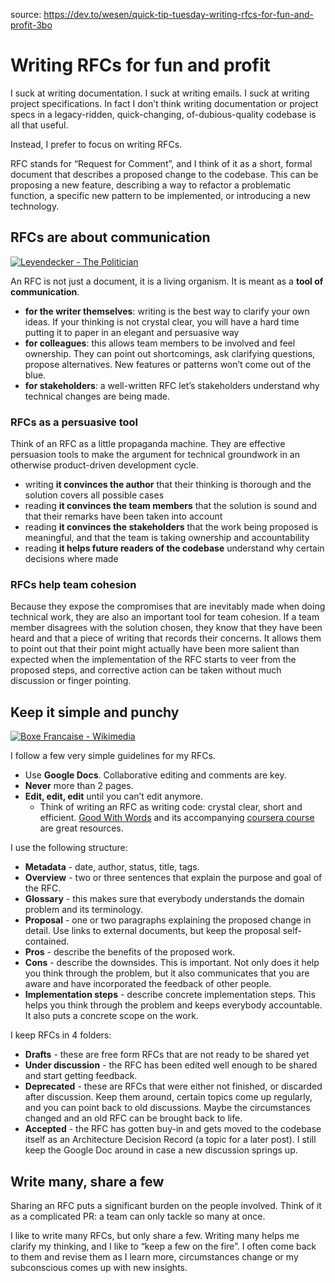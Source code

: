 source: https://dev.to/wesen/quick-tip-tuesday-writing-rfcs-for-fun-and-profit-3bo
# Writing RFCs for fun and profit

I suck at writing documentation. I suck at writing emails. I suck at writing project specifications. In fact I don’t think writing documentation or project specs in a legacy-ridden, quick-changing, of-dubious-quality codebase is all that useful.

Instead, I prefer to focus on writing RFCs.

RFC stands for “Request for Comment”, and I think of it as a short, formal document that describes a proposed change to the codebase. This can be proposing a new feature, describing a way to refactor a problematic function, a specific new pattern to be implemented, or introducing a new technology.

## [](https://dev.to/wesen/quick-tip-tuesday-writing-rfcs-for-fun-and-profit-3bo#rfcs-are-about-communication)RFCs are about communication

[![Leyendecker - The Politician](https://res.cloudinary.com/practicaldev/image/fetch/s--ezodjILx--/c_limit%2Cf_auto%2Cfl_progressive%2Cq_auto%2Cw_880/https://dev-to-uploads.s3.amazonaws.com/uploads/articles/0m6d5wvsd3afnlj4nkkb.jpeg)](https://res.cloudinary.com/practicaldev/image/fetch/s--ezodjILx--/c_limit%2Cf_auto%2Cfl_progressive%2Cq_auto%2Cw_880/https://dev-to-uploads.s3.amazonaws.com/uploads/articles/0m6d5wvsd3afnlj4nkkb.jpeg)

An RFC is not just a document, it is a living organism. It is meant as a **tool of communication**.

-   **for the writer themselves**: writing is the best way to clarify your own ideas. If your thinking is not crystal clear, you will have a hard time putting it to paper in an elegant and persuasive way
-   **for colleagues**: this allows team members to be involved and feel ownership. They can point out shortcomings, ask clarifying questions, propose alternatives. New features or patterns won’t come out of the blue.
-   **for stakeholders**: a well-written RFC let’s stakeholders understand why technical changes are being made.

### [](https://dev.to/wesen/quick-tip-tuesday-writing-rfcs-for-fun-and-profit-3bo#rfcs-as-a-persuasive-tool)RFCs as a persuasive tool

Think of an RFC as a little propaganda machine. They are effective persuasion tools to make the argument for technical groundwork in an otherwise product-driven development cycle.

-   writing **it convinces the author** that their thinking is thorough and the solution covers all possible cases
-   reading **it convinces the team members** that the solution is sound and that their remarks have been taken into account
-   reading **it convinces the stakeholders** that the work being proposed is meaningful, and that the team is taking ownership and accountability
-   reading **it helps future readers of the codebase** understand why certain decisions where made

### [](https://dev.to/wesen/quick-tip-tuesday-writing-rfcs-for-fun-and-profit-3bo#rfcs-help-team-cohesion)RFCs help team cohesion

Because they expose the compromises that are inevitably made when doing technical work, they are also an important tool for team cohesion. If a team member disagrees with the solution chosen, they know that they have been heard and that a piece of writing that records their concerns. It allows them to point out that their point might actually have been more salient than expected when the implementation of the RFC starts to veer from the proposed steps, and corrective action can be taken without much discussion or finger pointing.

## [](https://dev.to/wesen/quick-tip-tuesday-writing-rfcs-for-fun-and-profit-3bo#keep-it-simple-and-punchy)Keep it simple and punchy

[![Boxe Francaise - Wikimedia](https://res.cloudinary.com/practicaldev/image/fetch/s--P42kgGOm--/c_limit%2Cf_auto%2Cfl_progressive%2Cq_auto%2Cw_880/https://dev-to-uploads.s3.amazonaws.com/uploads/articles/edoirjiob9muyc8eku8g.jpeg)](https://res.cloudinary.com/practicaldev/image/fetch/s--P42kgGOm--/c_limit%2Cf_auto%2Cfl_progressive%2Cq_auto%2Cw_880/https://dev-to-uploads.s3.amazonaws.com/uploads/articles/edoirjiob9muyc8eku8g.jpeg)

I follow a few very simple guidelines for my RFCs.

-   Use **Google Docs**. Collaborative editing and comments are key.
-   **Never** more than 2 pages.
-   **Edit, edit, edit** until you can’t edit anymore.
    -   Think of writing an RFC as writing code: crystal clear, short and efficient. [Good With Words](https://www.fulcrum.org/concern/monographs/1v53jz538) and its accompanying [coursera course](https://www.coursera.org/specializations/good-with-words) are great resources.

I use the following structure:

-   **Metadata** - date, author, status, title, tags.
-   **Overview** - two or three sentences that explain the purpose and goal of the RFC.
-   **Glossary** - this makes sure that everybody understands the domain problem and its terminology.
-   **Proposal** - one or two paragraphs explaining the proposed change in detail. Use links to external documents, but keep the proposal self-contained.
-   **Pros** - describe the benefits of the proposed work.
-   **Cons** - describe the downsides. This is important. Not only does it help you think through the problem, but it also communicates that you are aware and have incorporated the feedback of other people.
-   **Implementation steps** - describe concrete implementation steps. This helps you think through the problem and keeps everybody accountable. It also puts a concrete scope on the work.

I keep RFCs in 4 folders:

-   **Drafts** - these are free form RFCs that are not ready to be shared yet
-   **Under discussion** - the RFC has been edited well enough to be shared and start getting feedback.
-   **Deprecated** - these are RFCs that were either not finished, or discarded after discussion. Keep them around, certain topics come up regularly, and you can point back to old discussions. Maybe the circumstances changed and an old RFC can be brought back to life.
-   **Accepted** - the RFC has gotten buy-in and gets moved to the codebase itself as an Architecture Decision Record (a topic for a later post). I still keep the Google Doc around in case a new discussion springs up.

## [](https://dev.to/wesen/quick-tip-tuesday-writing-rfcs-for-fun-and-profit-3bo#write-many-share-a-few)Write many, share a few

Sharing an RFC puts a significant burden on the people involved. Think of it as a complicated PR: a team can only tackle so many at once.

I like to write many RFCs, but only share a few. Writing many helps me clarify my thinking, and I like to “keep a few on the fire”. I often come back to them and revise them as I learn more, circumstances change or my subconscious comes up with new insights.
